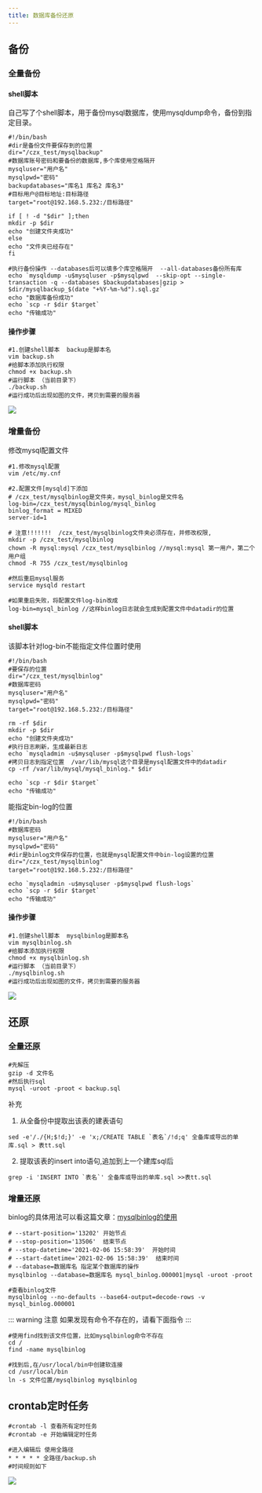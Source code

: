```yaml
---
title: 数据库备份还原
---
```


## 备份
### 全量备份
#### shell脚本
自己写了个shell脚本，用于备份mysql数据库，使用mysqldump命令，备份到指定目录。
```shell
#!/bin/bash
#dir是备份文件要保存到的位置
dir="/czx_test/mysqlbackup"
#数据库账号密码和要备份的数据库,多个库使用空格隔开
mysqluser="用户名"
mysqlpwd="密码"
backupdatabases="库名1 库名2 库名3"
#目标用户@目标地址:目标路径
target="root@192.168.5.232:/目标路径"

if [ ! -d "$dir" ];then
mkdir -p $dir
echo "创建文件夹成功"
else
echo "文件夹已经存在"
fi

#执行备份操作 --databases后可以填多个库空格隔开  --all-databases备份所有库
echo `mysqldump -u$mysqluser -p$mysqlpwd  --skip-opt --single-transaction -q --databases $backupdatabases|gzip > $dir/mysqlbackup_$(date "+%Y-%m-%d").sql.gz`
echo "数据库备份成功"
echo `scp -r $dir $target`
echo "传输成功"
```

#### 操作步骤
```shell
#1.创建shell脚本  backup是脚本名
vim backup.sh
#给脚本添加执行权限
chmod +x backup.sh
#运行脚本 （当前目录下）
./backup.sh
#运行成功后出现如图的文件，拷贝到需要的服务器
```

![](https://czxcab.cn/file/docs/mysqlbackup1.jpg)

### 增量备份
修改mysql配置文件
```shell
#1.修改mysql配置
vim /etc/my.cnf

#2.配置文件[mysqld]下添加  
# /czx_test/mysqlbinlog是文件夹，mysql_binlog是文件名
log-bin=/czx_test/mysqlbinlog/mysql_binlog
binlog_format = MIXED
server-id=1

# 注意!!!!!!!  /czx_test/mysqlbinlog文件夹必须存在，并修改权限,
mkdir -p /czx_test/mysqlbinlog
chown -R mysql:mysql /czx_test/mysqlbinlog //mysql:mysql 第一用户，第二个用户组
chmod -R 755 /czx_test/mysqlbinlog

#然后重启mysql服务
service mysqld restart

#如果重启失败，将配置文件log-bin改成
log-bin=mysql_binlog //这样binlog日志就会生成到配置文件中datadir的位置
```

#### shell脚本
该脚本针对log-bin不能指定文件位置时使用
```shell
#!/bin/bash
#要保存的位置
dir="/czx_test/mysqlbinlog"
#数据库密码
mysqluser="用户名"
mysqlpwd="密码"
target="root@192.168.5.232:/目标路径"

rm -rf $dir
mkdir -p $dir
echo "创建文件夹成功"
#执行日志刷新，生成最新日志
echo `mysqladmin -u$mysqluser -p$mysqlpwd flush-logs`
#拷贝日志到指定位置  /var/lib/mysql这个目录是mysql配置文件中的datadir
cp -rf /var/lib/mysql/mysql_binlog.* $dir

echo `scp -r $dir $target`
echo "传输成功"
```

能指定bin-log的位置
```shell
#!/bin/bash
#数据库密码
mysqluser="用户名"
mysqlpwd="密码"
#dir是binlog文件保存的位置，也就是mysql配置文件中bin-log设置的位置
dir="/czx_test/mysqlbinlog"
target="root@192.168.5.232:/目标路径"

echo `mysqladmin -u$mysqluser -p$mysqlpwd flush-logs`
echo `scp -r $dir $target`
echo "传输成功"
```

#### 操作步骤
```shell
#1.创建shell脚本  mysqlbinlog是脚本名
vim mysqlbinlog.sh
#给脚本添加执行权限
chmod +x mysqlbinlog.sh
#运行脚本 （当前目录下）
./mysqlbinlog.sh
#运行成功后出现如图的文件，拷贝到需要的服务器
```

![](https://czxcab.cn/file/docs/mysqlbackup2.jpg)

## 还原
### 全量还原
```shell
#先解压
gzip -d 文件名
#然后执行sql
mysql -uroot -proot < backup.sql
```

补充

1. 从全备份中提取出该表的建表语句
```shell
sed -e'/./{H;$!d;}' -e 'x;/CREATE TABLE `表名`/!d;q' 全备库或导出的单库.sql > 表tt.sql
```
2. 提取该表的insert into语句,追加到上一个建库sql后
```shell
grep -i 'INSERT INTO `表名`' 全备库或导出的单库.sql >>表tt.sql
```
### 增量还原
binlog的具体用法可以看这篇文章：[mysqlbinlog的使用](mysqlbinlog的使用.md)
```shell
# --start-position='13202' 开始节点
# --stop-position='13506'  结束节点
# --stop-datetime='2021-02-06 15:58:39'  开始时间
# --start-datetime='2021-02-06 15:58:39'  结束时间
# --database=数据库名 指定某个数据库的操作
mysqlbinlog --database=数据库名 mysql_binlog.000001|mysql -uroot -proot

#查看binlog文件
mysqlbinlog --no-defaults --base64-output=decode-rows -v mysql_binlog.000001
```

::: warning 注意
如果发现有命令不存在的，请看下面指令
:::

```shell
#使用find找到该文件位置，比如mysqlbinlog命令不存在
cd /
find -name mysqlbinlog

#找到后,在/usr/local/bin中创建软连接
cd /usr/local/bin
ln -s 文件位置/mysqlbinlog mysqlbinlog
```

## crontab定时任务
```shell
#crontab -l 查看所有定时任务
#crontab -e 开始编辑定时任务

#进入编辑后 使用全路径
* * * * * 全路径/backup.sh
#时间规则如下
```
![](https://czxcab.cn/file/docs/mysqlbackup3.jpg)
